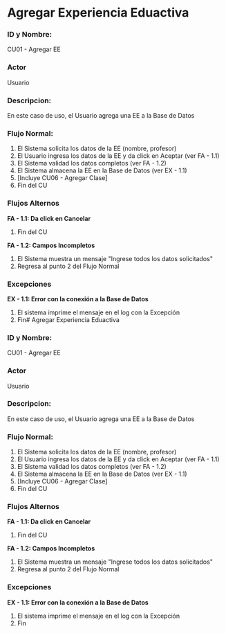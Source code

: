 # Agregar Experiencia Eduactiva

### ID y Nombre:
CU01 - Agregar EE

### Actor
Usuario

### Descripcion:
En este caso de uso, el Usuario agrega una EE a la Base de Datos

### Flujo Normal:
1. El Sistema solicita los datos de la EE (nombre, profesor)
2. El Usuario ingresa los datos de la EE y da click en Aceptar (ver FA - 1.1)
3. El Sistema validad los datos completos (ver FA - 1.2)
4. El Sistema almacena la EE en la Base de Datos (ver EX - 1.1)
5. [Incluye CU06 - Agregar Clase]
6. Fin del CU

### Flujos Alternos
**FA - 1.1: Da click en Cancelar**
1. Fin del CU

**FA - 1.2: Campos Incompletos**
1. El Sistema muestra un mensaje "Ingrese todos los datos solicitados"
2. Regresa al punto 2 del Flujo Normal

### Excepciones
**EX - 1.1: Error con la conexión a la Base de Datos**
1. El sistema imprime el mensaje en el log con la Excepción
2. Fin# Agregar Experiencia Eduactiva

### ID y Nombre:
CU01 - Agregar EE

### Actor
Usuario

### Descripcion:
En este caso de uso, el Usuario agrega una EE a la Base de Datos

### Flujo Normal:
1. El Sistema solicita los datos de la EE (nombre, profesor)
2. El Usuario ingresa los datos de la EE y da click en Aceptar (ver FA - 1.1)
3. El Sistema validad los datos completos (ver FA - 1.2)
4. El Sistema almacena la EE en la Base de Datos (ver EX - 1.1)
5. [Incluye CU06 - Agregar Clase]
6. Fin del CU

### Flujos Alternos
**FA - 1.1: Da click en Cancelar**
1. Fin del CU

**FA - 1.2: Campos Incompletos**
1. El Sistema muestra un mensaje "Ingrese todos los datos solicitados"
2. Regresa al punto 2 del Flujo Normal

### Excepciones
**EX - 1.1: Error con la conexión a la Base de Datos**
1. El sistema imprime el mensaje en el log con la Excepción
2. Fin